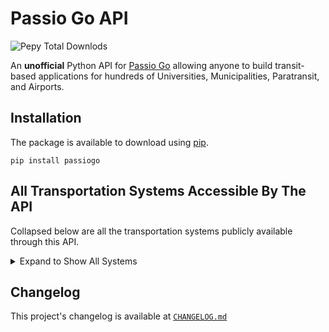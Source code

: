 # Passio Go API

![Pepy Total Downlods](https://img.shields.io/pepy/dt/PassioGo)


An **unofficial** Python API for [Passio Go](https://passiogo.com/) allowing anyone to build transit-based applications for hundreds of Universities, Municipalities, Paratransit, and Airports. 


## Installation

The package is available to download using [pip](https://pypi.org/project/PassioGo/).

```
pip install passiogo
```


## All Transportation Systems Accessible By The API

Collapsed below are all the transportation systems publicly available through this API.

<details>
<summary>Expand to Show All Systems</summary>
<br/>

*Last Updated: 2024/07/12*

- 3630 Peachtree
- 5025 Apartments
- 725 Ponce
- Agnes Scott College
- Alabama A&M University
- Anne Arundel County Office of Transportation
- Atlantic Station
- AUC
- Audible
- Augusta University
- Bayonne Bay
- Beacon College
- Beacon Shuttle
- Beloit Transit
- Bis-Man Transit
- Bowie State University
- Brockton Area Transit Authority (BAT)
- Bull Runner at USF
- Cal State San Bernardino
- Canby Area Transit
- Cascades East Transit
- Casper Area Transit
- Century Village (FT)
- Chapman University
- Charles River TMA
- Charleston Airport REEF
- Charm City Circulator
- Chemung County (C-Tran)
- CHOA
- Citrus Connection
- City of Arcadia
- City of Bangor
- City of Billings MET Transit
- City of Cerritos
- City of Clovis
- City of Detroit - Employee Shuttle
- City of Harrisonburg Department of Public Transportation (HDPT)
- City of Hoboken
- City of Irvine
- City of Jackson (JTRAN)
- City of Jacksonville
- City of Monterey Park
- City of Newport Beach (Balboa Peninsula Trolley)
- City of Olean
- City of Rosemead
- City of Sandy
- City of Tracy (MTM / Tracer Transit)
- City of Tyler
- City of Watertown (CitiBus)
- Citylink Edmond
- Citylink North (Kootenai County)
- Citylink South
- Clackamas County
- Clemson Tiger Transit
- Coca Cola
- Colby College
- Columbia University
- Concho Valley Transit
- Concord Kannapolis Area Transit
- Concourse
- Connect Douglas
- Cooperative Alliance for Seacoast Transportation (COAST)
- Coral Gables
- CoryD (Test)
- County Connector
- CSULB
- Disney Programs
- District of Chamblee
- Drury Plaza Hotel - Disney Springs
- Eastern Kentucky University
- Eastern Panhandle Transit Authority (EPTA)
- Eastern Virginia Medical School
- Elon University
- Emory University
- Endicott College
- ES Atlanta
- Escambia County Area Transit (ECAT)
- ETHRA
- EWR Employee Shuttle
- EWR Port Authority NYNJ
- FIT NY
- Florham Park (Sun Valley/River Bend)
- Florida Gulf Coast University (FGCU)
- Florida International University
- ForestView/Evergreen/Evergreen East
- Fort Saskatchewan Transit (PWTransit Canada Ltd.)
- Franklin Regional Transit Authority
- Franklin Transit
- Fresh Direct (Pro Park)
- Fresno State University
- GatewayJFK Connection
- George Washington University (GW)
- Georgia College & State University (GCSU)
- Georgia Southern University
- Georgia State University
- Georgia Tech
- GoBus
- Harford County
- Harris County Transit
- HARTransit
- Harvard University
- Hendry County Transit System
- Highland Hospital Metropolis
- Hill Place Apartments
- Hollins University
- Houston Airport (SP+)
- Hutch Metro Center
- Interurban Trolley
- Jasper Transit
- JFK LGA Shuttles
- Kentucky River Foothills
- Key West Transit
- Lawrence Transit
- Lehigh University
- Los Angeles International Airport (LAX)
- Marymount University
- Mayaguez (Skytec)
- McAfee Knob Trailhead (Ridesource)
- Mercy University
- Metropolis Parking (Anschutz Campus)
- Missouri State University
- MIT
- Montachusett Regional Transit Authority (MART)
- National Cancer Institute
- NC State University
- New River Transit Authority
- New York University
- North Carolina A&T State University
- North Fork Area Transit
- Otter Bus (Ridesource)
- Ozark Regional Transit
- Palm Beach International Airport Parking Shuttle
- Pepperdine University
- Pittsburgh International Airport (PIT)
- Port of Galveston (LAZ Parking)
- Portage Area Regional Transit Authority (PARTA)
- Providence College
- Quinnipiac University
- Radford Transit
- Ravinia
- River Valley Transit
- River Valley Transit
- Roadrunner Transit
- Rochester Institute of Technology (RIT)
- Roger Williams University
- Rutgers University
- Sacramento Airport Park & Ride
- Saint Peter's University
- Sales Demo - SR
- Seneca Transit System
- Sioux City Transit
- SMART Transit
- South Clackamas Transportation District
- Southeastern Louisiana University
- Southern Connecticut State University
- St. Lawrence County Public Transit
- St. Vincent's (Pinnacle Transportation Group)
- State Shuttle (Onyx Equities)
- STC Atlanta Georgia
- Stevens Point - Central Transportation
- Tennessee Technological University
- Terraces (Pinnacle Transportation Group)
- The Concord Trolley
- The Cottages at Lake Tamaha Tuscaloosa
- The Galleria (Reef Parking)
- The Hartford
- The U Apartments Raleigh
- Township of West Orange
- Towson Loop (Baltimore County)
- Tulane University
- Tuscaloosa Transit Authority
- UARK (University of Arkansas)
- UCONN/WRTD
- UNC Charlotte
- UNC Greensboro (UNCG)
- UNC Wilmington
- University at Buffalo
- University of Alabama
- University of Chicago
- University of Florida (UF)
- University of Georgia (UGA)
- University of Hartford
- University of Miami Medical Center (Reef Parking)
- University of Michigan-Dearborn
- University of Montana (ASUM)
- University of New Haven
- University of New Mexico (UNM)
- University of North Georgia
- University of Rochester
- University of San Diego Tram Services
- University of Texas at El Paso (UTEP)
- University of Wisconsin-Milwaukee
- Upper Cumberland Human Resource Agency (UCHRA)
- Utah State University
- Vanderbilt University
- Vanderbilt University Medical Center
- Via Mobility Services
- VMware
- Wake Forest University
- WaterColor Community Association
- West Midtown Shuttle
- Western Carolina University
- WestMar
- Woodbridge Village/Gardens/Colonial
- XChange at Secaucus Junction

</details>


## Changelog

This project's changelog is available at [`CHANGELOG.md`](https://github.com/athuler/PassioGo/blob/main/CHANGELOG.md)